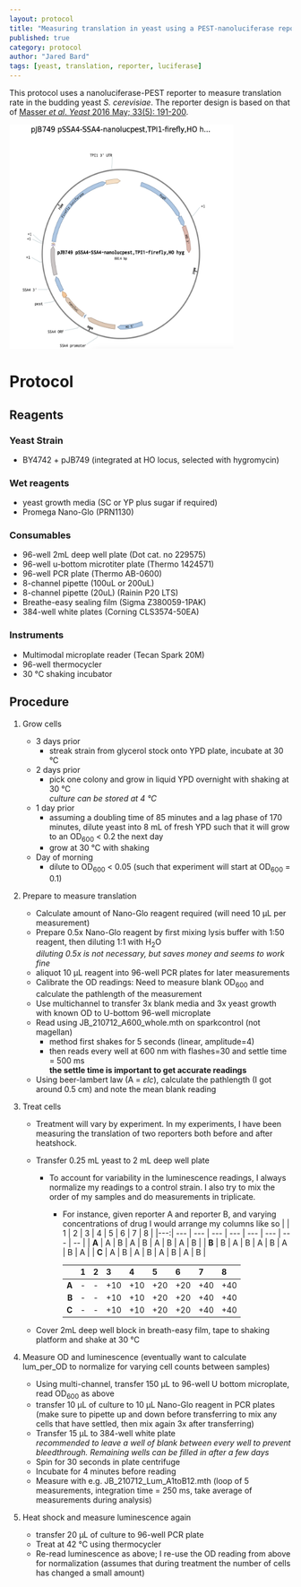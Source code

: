 ```yaml
---
layout: protocol
title: "Measuring translation in yeast using a PEST-nanoluciferase reporter"
published: true
category: protocol
author: "Jared Bard"
tags: [yeast, translation, reporter, luciferase]
---
```


This protocol uses a nanoluciferase-PEST reporter to measure translation rate in the budding yeast *S. cerevisiae*.
The reporter design is based on that of [Masser _et al_. _Yeast_ 2016 May; 33(5): 191-200](https://dx.doi.org/10.1002/yea.3155).

<img src="/assets/images/pJB749.png" width="400" height="400" />



# Protocol #

## Reagents

### Yeast Strain
- BY4742 + pJB749 (integrated at HO locus, selected with hygromycin)

### Wet reagents

- yeast growth media (SC or YP plus sugar if required)
- Promega Nano-Glo (PRN1130)

### Consumables

- 96-well 2mL deep well plate (Dot cat. no 229575)
- 96-well u-bottom microtiter plate (Thermo 1424571)
- 96-well PCR plate (Thermo AB-0600)
- 8-channel pipette (100uL or 200uL)
- 8-channel pipette (20uL) (Rainin P20 LTS)
- Breathe-easy sealing film (Sigma Z380059-1PAK)
- 384-well white plates (Corning CLS3574-50EA)


### Instruments

- Multimodal microplate reader (Tecan Spark 20M)
- 96-well thermocycler
- 30 &deg;C shaking incubator


## Procedure

1. Grow cells
	- 3 days prior
		- streak strain from glycerol stock onto YPD plate, incubate at 30 &deg;C
	- 2 days prior
		- pick one colony and grow in liquid YPD overnight with shaking at 30 &deg;C  
		_culture can be stored at 4 &deg;C_
	- 1 day prior
		- assuming a doubling time of 85 minutes and a lag phase of 170 minutes, dilute yeast into 8 mL of fresh YPD such that it will grow to an OD<sub>600</sub> < 0.2 the next day
		- grow at 30 &deg;C with shaking
	- Day of morning
		- dilute to OD<sub>600</sub> < 0.05 (such that experiment will start at OD<sub>600</sub> = 0.1)

2. Prepare to measure translation
	- Calculate amount of Nano-Glo reagent required (will need 10 &mu;L per measurement)
	- Prepare 0.5x Nano-Glo reagent by first mixing lysis buffer with 1:50 reagent, then diluting 1:1 with H<sub>2</sub>O  
	  _diluting 0.5x is not necessary, but saves money and seems to work fine_  
  	- aliquot 10 &mu;L reagent into 96-well PCR plates for later measurements
	- Calibrate the OD readings: Need to measure blank OD<sub>600</sub> and calculate the pathlength of the measurement
  	- Use multichannel to transfer 3x blank media and 3x yeast growth with known OD to U-bottom 96-well microplate
  	- Read using JB_210712_A600_whole.mth on sparkcontrol (not magellan)
    	- method first shakes for 5 seconds (linear, amplitude=4)
    	- then reads every well at 600 nm with flashes=30 and settle time = 500 ms  
  	  	**the settle time is important to get accurate readings**
  	- Using beer-lambert law (A = _&epsilon;lc_), calculate the pathlength (I got around 0.5 cm) and note the mean blank reading

3. Treat cells
   - Treatment will vary by experiment. In my experiments, I have been measuring the translation of two reporters both before and after heatshock.
   - Transfer 0.25 mL yeast to 2 mL deep well plate
     - To account for variability in the luminescence readings, I always normalize my readings to a control strain. I also try to mix the order of my samples and do measurements in triplicate.
        - For instance, given reporter A and reporter B, and varying concentrations of drug I would arrange my columns like so
			|  | 1 | 2 | 3 | 4 | 5 | 6 | 7 | 8 |
			|---:| --- |  --- | --- | --- | --- | --- | --- | -- |
			| **A** | A | B | A | B | A | B | A | B |
			| **B** | B | A | B | A | B | A | B | A |
			| **C** | A | B | A | B | A | B | A | B |

			 |  | 1 | 2 | 3 | 4 | 5 | 6 | 7 | 8 |
		 	 | ---: | --- |  --- | --- | --- | --- | --- | --- | -- |
		 	 | **A** | - | - | +10 | +10 | +20 | +20 | +40 | +40 |
		 	 | **B** | - | - | +10 | +10 | +20 | +20 | +40 | +40 |
		 	 | **C** | - | - | +10 | +10 | +20 | +20 | +40 | +40 |

   - Cover 2mL deep well block in breath-easy film, tape to shaking platform and shake at 30 &deg;C

4. Measure OD and luminescence (eventually want to calculate lum_per_OD to normalize for varying cell counts between samples)
   - Using multi-channel, transfer 150 &mu;L to 96-well U bottom microplate, read OD<sub>600</sub> as above
   - transfer 10 &mu;L of culture to 10 &mu;L Nano-Glo reagent in PCR plates (make sure to pipette up and down before transferring to mix any cells that have settled, then mix again 3x after transferring)
   - Transfer 15 &mu;L to 384-well white plate  
	 _recommended to leave a well of blank between every well to prevent bleedthrough. Remaining wells can be filled in after a few days_
   - Spin for 30 seconds in plate centrifuge
   - Incubate for 4 minutes before reading
   - Measure with e.g. JB_210712_Lum_A1toB12.mth (loop of 5 measurements, integration time = 250 ms, take average of measurements during analysis)

5. Heat shock and measure luminescence again
   - transfer 20 &mu;L of culture to 96-well PCR plate
   - Treat at 42 &deg;C using thermocycler
   - Re-read luminescence as above; I re-use the OD reading from above for normalization (assumes that during treatment the number of cells has changed a small amount)
